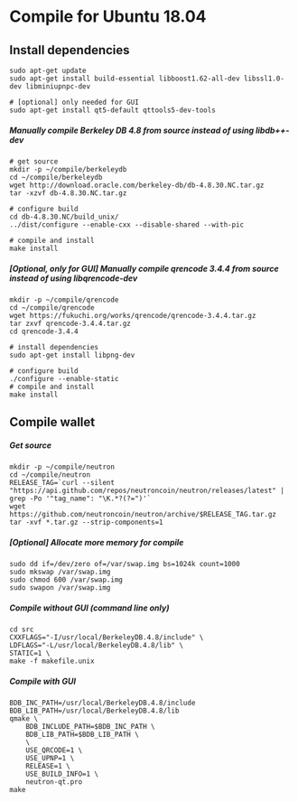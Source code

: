 # Compile for Ubuntu 18.04

## Install dependencies
```
sudo apt-get update
sudo apt-get install build-essential libboost1.62-all-dev libssl1.0-dev libminiupnpc-dev

# [optional] only needed for GUI
sudo apt-get install qt5-default qttools5-dev-tools
```

##### Manually compile Berkeley DB 4.8 from source instead of using libdb++-dev

```
# get source
mkdir -p ~/compile/berkeleydb
cd ~/compile/berkeleydb
wget http://download.oracle.com/berkeley-db/db-4.8.30.NC.tar.gz
tar -xzvf db-4.8.30.NC.tar.gz

# configure build
cd db-4.8.30.NC/build_unix/
../dist/configure --enable-cxx --disable-shared --with-pic

# compile and install
make install
```

##### [Optional, only for GUI] Manually compile qrencode 3.4.4 from source instead of using libqrencode-dev

```
mkdir -p ~/compile/qrencode
cd ~/compile/qrencode
wget https://fukuchi.org/works/qrencode/qrencode-3.4.4.tar.gz
tar zxvf qrencode-3.4.4.tar.gz
cd qrencode-3.4.4

# install dependencies
sudo apt-get install libpng-dev

# configure build
./configure --enable-static
# compile and install
make install
```

## Compile wallet

##### Get source
```
mkdir -p ~/compile/neutron
cd ~/compile/neutron
RELEASE_TAG=`curl --silent "https://api.github.com/repos/neutroncoin/neutron/releases/latest" | grep -Po '"tag_name": "\K.*?(?=")'`
wget https://github.com/neutroncoin/neutron/archive/$RELEASE_TAG.tar.gz
tar -xvf *.tar.gz --strip-components=1
```

##### [Optional] Allocate more memory for compile
```
sudo dd if=/dev/zero of=/var/swap.img bs=1024k count=1000
sudo mkswap /var/swap.img
sudo chmod 600 /var/swap.img
sudo swapon /var/swap.img
```

##### Compile without GUI (command line only)
```
cd src
CXXFLAGS="-I/usr/local/BerkeleyDB.4.8/include" \
LDFLAGS="-L/usr/local/BerkeleyDB.4.8/lib" \
STATIC=1 \
make -f makefile.unix
```

##### Compile with GUI
```
BDB_INC_PATH=/usr/local/BerkeleyDB.4.8/include
BDB_LIB_PATH=/usr/local/BerkeleyDB.4.8/lib
qmake \
    BDB_INCLUDE_PATH=$BDB_INC_PATH \
    BDB_LIB_PATH=$BDB_LIB_PATH \
    \
    USE_QRCODE=1 \
    USE_UPNP=1 \
    RELEASE=1 \
    USE_BUILD_INFO=1 \
    neutron-qt.pro
make
```
